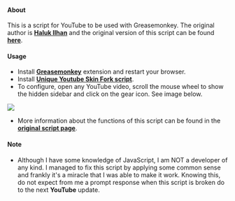 #### About
This is a script for YouTube to be used with Greasemonkey. The original author is **[Haluk Ilhan](https://github.com/halukilhan)** and the original version of this script can be found **[here](https://github.com/halukilhan/uys)**.

#### Usage
* Install **[Greasemonkey](https://addons.mozilla.org/en-US/firefox/addon/greasemonkey/)** extension and restart your browser.
* Install **[Unique Youtube Skin Fork script](https://raw.github.com/Odyseus/UniqueYoutubeSkin/master/uys.user.js)**.
* To configure, open any YouTube video, scroll the mouse wheel to show the hidden sidebar and click on the gear icon. See image below.

![](https://raw.githubusercontent.com/Odyseus/UniqueYoutubeSkin/master/CSSImages/UniqueYoutubeSkingOptions.png)

* More information about the functions of this script can be found in the **[original script page](https://github.com/halukilhan/uys/blob/master/README.md)**.

#### Note
* Although I have some knowledge of JavaScript, I am NOT a developer of any kind. I managed to fix this script by applying some common sense and frankly it's a miracle that I was able to make it work. Knowing this, do not expect from me a prompt response when this script is broken do to the next **YouTube** update.